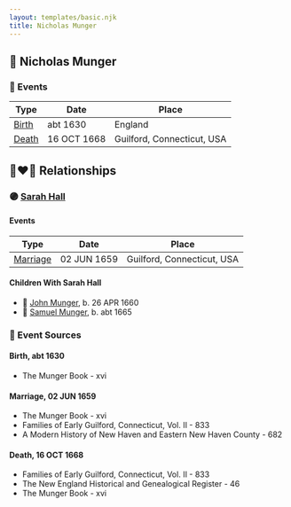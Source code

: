 ```yaml
---
layout: templates/basic.njk
title: Nicholas Munger
---
```

## 🔵 Nicholas Munger

### 📆 Events

Type | Date | Place
------ | ------ | ------
[Birth](#event-75340d3a-d3c3-41c2-a648-165485c227dc) | abt 1630 | England
[Death](#event-ca8b7f36-bf96-4362-a04a-44e87dec0c3f) | 16 OCT 1668 | Guilford, Connecticut, USA

## 👩‍❤️‍👨 Relationships

### 🟣 [Sarah Hall](/people/4/42804920)

#### Events

Type | Date | Place
------ | ------ | ------
[Marriage](#event-f119232f-f580-4228-a9bf-cd15e159bc26) | 02 JUN 1659 | Guilford, Connecticut, USA
#### Children With Sarah Hall
* 🔵 [John Munger](/people/5/5748706), b. 26 APR 1660
* 🔵 [Samuel Munger](/people/5/57362828), b. abt 1665
### 📰 Event Sources

#### <a id="event-75340d3a-d3c3-41c2-a648-165485c227dc"></a> Birth, abt 1630
* The Munger Book  - xvi

#### <a id="event-f119232f-f580-4228-a9bf-cd15e159bc26"></a> Marriage, 02 JUN 1659
* The Munger Book  - xvi
* Families of Early Guilford, Connecticut, Vol. II  - 833
* A Modern History of New Haven and Eastern New Haven County  - 682
#### <a id="event-ca8b7f36-bf96-4362-a04a-44e87dec0c3f"></a> Death, 16 OCT 1668
* Families of Early Guilford, Connecticut, Vol. II  - 833
* The New England Historical and Genealogical Register  - 46
* The Munger Book  - xvi
